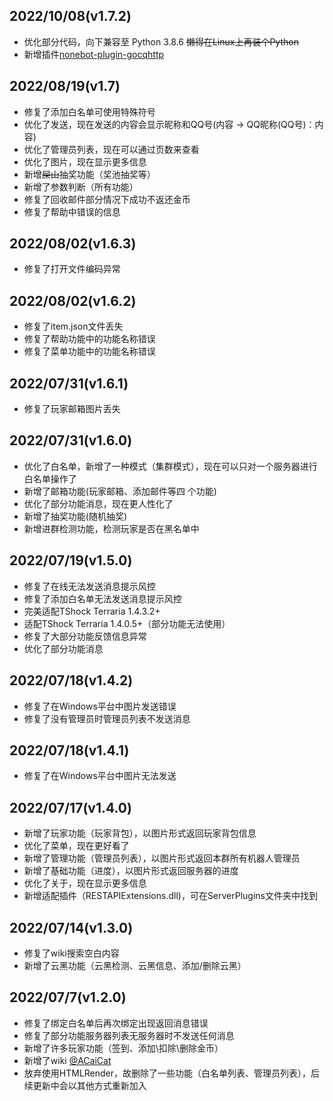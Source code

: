 ## 2022/10/08(v1.7.2)
+ 优化部分代码，向下兼容至 Python 3.8.6 ~~懒得在Linux上再装个Python~~
+ 新增插件[nonebot-plugin-gocqhttp](https://github.com/mnixry/nonebot-plugin-gocqhttp)

## 2022/08/19(v1.7)
+ 修复了添加白名单可使用特殊符号
+ 优化了发送，现在发送的内容会显示昵称和QQ号(内容 -> QQ昵称(QQ号)：内容)
+ 优化了管理员列表，现在可以通过页数来查看
+ 优化了图片，现在显示更多信息
+ 新增~~屎山~~抽奖功能（奖池抽奖等）
+ 新增了参数判断（所有功能）
+ 修复了回收邮件部分情况下成功不返还金币
+ 修复了帮助中错误的信息

## 2022/08/02(v1.6.3)
+ 修复了打开文件编码异常

## 2022/08/02(v1.6.2)
+ 修复了item.json文件丢失
+ 修复了帮助功能中的功能名称错误
+ 修复了菜单功能中的功能名称错误

## 2022/07/31(v1.6.1)
+ 修复了玩家邮箱图片丢失

## 2022/07/31(v1.6.0)
+ 优化了白名单，新增了一种模式（集群模式），现在可以只对一个服务器进行白名单操作了
+ 新增了邮箱功能(玩家邮箱、添加邮件等四 个功能)
+ 优化了部分功能消息，现在更人性化了
+ 新增了抽奖功能(随机抽奖)
+ 新增进群检测功能，检测玩家是否在黑名单中

## 2022/07/19(v1.5.0)
+ 修复了在线无法发送消息提示风控
+ 修复了添加白名单无法发送消息提示风控
+ 完美适配TShock Terraria 1.4.3.2+
+ 适配TShock Terraria 1.4.0.5+（部分功能无法使用）
+ 修复了大部分功能反馈信息异常
+ 优化了部分功能消息

## 2022/07/18(v1.4.2)
+ 修复了在Windows平台中图片发送错误
+ 修复了没有管理员时管理员列表不发送消息

## 2022/07/18(v1.4.1)
+ 修复了在Windows平台中图片无法发送

## 2022/07/17(v1.4.0)
+ 新增了玩家功能（玩家背包），以图片形式返回玩家背包信息
+ 优化了菜单，现在更好看了
+ 新增了管理功能（管理员列表），以图片形式返回本群所有机器人管理员
+ 新增了基础功能（进度），以图片形式返回服务器的进度
+ 优化了关于，现在显示更多信息
+ 新增适配插件（RESTAPIExtensions.dll)，可在ServerPlugins文件夹中找到


## 2022/07/14(v1.3.0)
+ 修复了wiki搜索空白内容
+ 新增了云黑功能（云黑检测、云黑信息、添加/删除云黑）

## 2022/07/7(v1.2.0)
+ 修复了绑定白名单后再次绑定出现返回消息错误
+ 修复了部分功能服务器列表无服务器时不发送任何消息
+ 新增了许多玩家功能（签到、添加\扣除\删除金币）
+ 新增了wiki [@ACaiCat](https://github.com/ACaiCat)
+ 放弃使用HTMLRender，故删除了一些功能（白名单列表、管理员列表），后续更新中会以其他方式重新加入